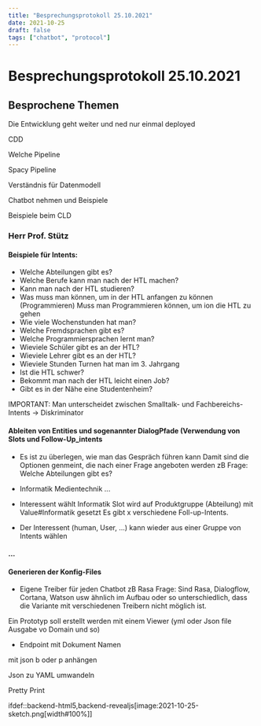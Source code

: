 ```yaml
---
title: "Besprechungsprotokoll 25.10.2021"
date: 2021-10-25
draft: false
tags: ["chatbot", "protocol"]
---
```


# Besprechungsprotokoll 25.10.2021

## Besprochene Themen

Die Entwicklung geht weiter und ned nur einmal deployed

CDD

Welche Pipeline

Spacy Pipeline

Verständnis für Datenmodell

Chatbot nehmen und Beispiele

Beispiele beim CLD

### Herr Prof. Stütz

#### Beispiele für Intents:

* Welche Abteilungen gibt es?
* Welche Berufe kann man nach der HTL machen?
* Kann man nach der HTL studieren?
* Was muss man können, um in der HTL anfangen zu können (Programmieren)
  Muss man Programmieren können, um ion die HTL zu gehen
* Wie viele Wochenstunden hat man?
* Welche Fremdsprachen gibt es?
* Welche Programmiersprachen lernt man?
* Wieviele Schüler gibt es an der HTL?
* Wieviele Lehrer gibt es an der HTL?
* Wieviele Stunden Turnen hat man im 3. Jahrgang
* Ist die HTL schwer?
* Bekommt man nach der HTL leicht einen Job?
* Gibt es in der Nähe eine Studentenheim?


IMPORTANT: Man unterscheidet zwischen Smalltalk- und Fachbereichs-Intents -> Diskriminator

#### Ableiten von Entities und sogenannter DialogPfade (Verwendung von Slots und Follow-Up_intents

* Es ist zu überlegen, wie man das Gespräch führen kann
  Damit sind die Optionen genmeint, die nach einer Frage angeboten werden
  zB Frage: Welche Abteilungen gibt es?
* Informatik
  Medientechnik
  ...

* Interessent wählt Informatik
  Slot wird auf Produktgruppe (Abteilung) mit Value#Informatik gesetzt
  Es gibt x verschiedene Foll-up-Intents.
* Der Interessent (human, User, ...) kann wieder aus einer Gruppe von Intents wählen


#### ...

#### Generieren der Konfig-Files

* Eigene Treiber für jeden Chatbot zB Rasa
  Frage: Sind Rasa, Dialogflow, Cortana, Watson usw ähnlich im Aufbau oder so unterschiedlich, dass die Variante mit verschiedenen Treibern nicht möglich ist.

Ein Prototyp soll erstellt werden mit einem Viewer (yml oder Json file Ausgabe vo Domain und so)

* Endpoint mit Dokument Namen

mit json b oder p anhängen

Json zu YAML umwandeln

Pretty Print

ifdef::backend-html5,backend-revealjs[image:2021-10-25-sketch.png[width#100%]]
